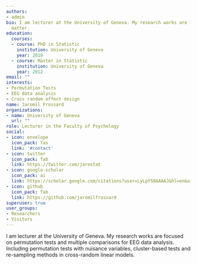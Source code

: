 ```yaml
---
authors:
- admin
bio: I am lecturer at the University of Geneva. My research works are focused on permutation tests and multiple comparisons for EEG data analysis. Including permutation tests with nuisance variables, cluster-based tests and re-sampling methods in cross-random linear models
  matter.
education:
  courses:
  - course: PhD in Statistic
    institution: University of Geneva
    year: 2019
  - course: Master in Statistic
    institution: University of Geneva
    year: 2012
email: ""
interests:
- Permutation Tests
- EEG data analysis
- Cross random effect design 
name: Jaromil Frossard
organizations:
- name: University of Geneva
  url: ""
role: Lecturer in the Faculty of Psychology
social:
- icon: envelope
  icon_pack: fas
  link: '#contact'
- icon: twitter
  icon_pack: fab
  link: https://twitter.com/jarostat
- icon: google-scholar
  icon_pack: ai
  link: https://scholar.google.com/citations?user=LyLpY58AAAAJ&hl=en&oi=ao
- icon: github
  icon_pack: fab
  link: https://github.com/jaromilfrossard
superuser: true
user_groups:
- Researchers
- Visitors
---
```


I am lecturer at the University of Geneva. My research works are focused on permutation tests and multiple comparisons for EEG data analysis. Including permutation tests with nuisance variables, cluster-based tests and re-sampling methods in cross-random linear models.
